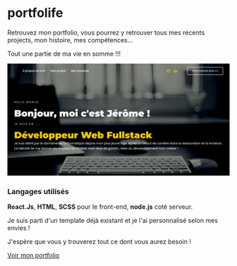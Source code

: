 # portfolife
Retrouvez mon portfolio,
vous pourrez y retrouver tous mes récents projects, mon histoire, mes compétences...

Tout une partie de ma vie en somme !!!

![](https://github.com/jerkodeur/portfolife/blob/main/public/assets/images/projects/portfolife.png)

### Langages utilisés
__React.Js__, __HTML__, __SCSS__ pour le front-end, __node.js__ coté serveur.

Je suis parti d'un template déjà existant et je l'ai personnalisé selon mes envies !

J'espère que vous y trouverez tout ce dont vous aurez besoin !

[Voir mon portfolio](https://portfolife.netlify.app/)
